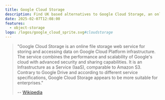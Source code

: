 ```yaml
---
title: Google Cloud Storage
description: Find UK based alternatives to Google Cloud Storage, an online file storage web service for storing and accessing data on Google Cloud Platform infrastructure.
date: 2025-02-07T12:08:00
features:
  - object-storage
logo: /logos/google_cloud_sprite.svg#cloudstorage
---
```

> "Google Cloud Storage is an online file storage web service for storing and accessing data on Google Cloud Platform infrastructure. The service combines the performance and scalability of Google's cloud with advanced security and sharing capabilities. It is an Infrastructure as a Service (IaaS), comparable to Amazon S3. Contrary to Google Drive and according to different service specifications, Google Cloud Storage appears to be more suitable for enterprises."
>
> -- [Wikipedia](https://en.wikipedia.org/wiki/Google_Cloud_Storage)
